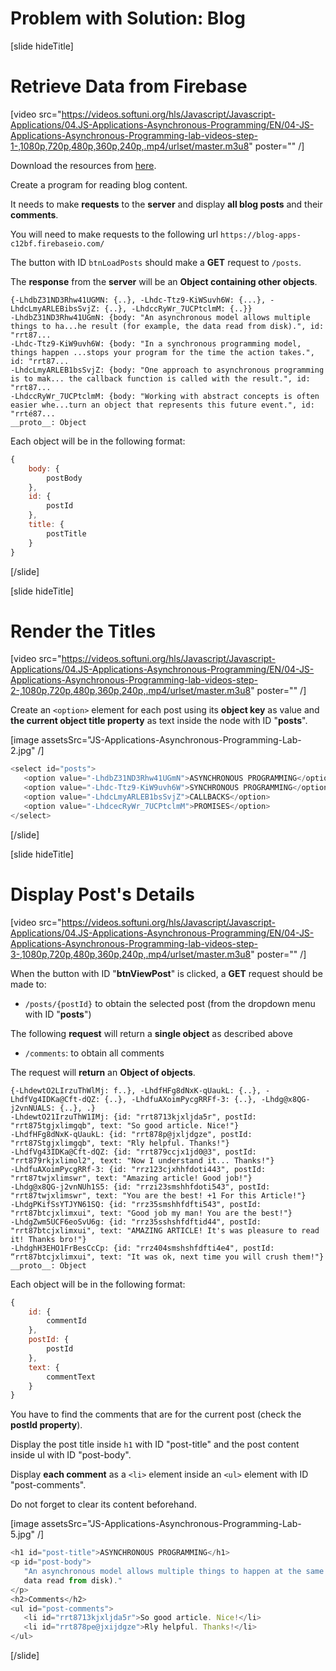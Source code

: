 # Problem with Solution: Blog

[slide hideTitle]

# Retrieve Data from Firebase

[video src="https://videos.softuni.org/hls/Javascript/Javascript-Applications/04.JS-Applications-Asynchronous-Programming/EN/04-JS-Applications-Asynchronous-Programming-lab-videos-step-1-,1080p,720p,480p,360p,240p,.mp4/urlset/master.m3u8" poster="" /]


Download the resources from [here](https://videos.softuni.org/resources/javascript/javascript-applications/06_Blog.zip).

Create a program for reading blog content.

It needs to make **requests** to the **server** and display **all blog posts** and their **comments**.

You will need to make requests to the following url `https://blog-apps-c12bf.firebaseio.com/`

The button with ID `btnLoadPosts` should make a **GET** request to `/posts`. 

The **response** from the **server** will be an **Object containing other objects**.

```
{-LhdbZ31ND3Rhw41UGMN: {..}, -Lhdc-Ttz9-KiWSuvh6W: {...}, -LhdcLmyARLEBibsSvjZ: {..}, -LhdccRyWr_7UCPtclmM: {..}}
-LhdbZ31ND3Rhw41UGmN: {body: "An asynchronous model allows multiple things to ha...he result (for example, the data read from disk).", id: "rrt87...
-Lhdc-Ttz9-KiW9uvh6W: {body: "In a synchronous programming model, things happen ...stops your program for the time the action takes.", id: "rrt87...
-LhdcLmyARLEB1bsSvjZ: {body: "One approach to asynchronous programming is to mak... the callback function is called with the result.", id: "rrt87...
-LhdccRyWr_7UCPtclmM: {body: "Working with abstract concepts is often easier whe...turn an object that represents this future event.", id: "rrté87...
__proto__: Object
```

Each object will be in the following format:

```js
{
    body: {
        postBody
    },
    id: {
        postId
    },
    title: {
        postTitle
    }
}
```
[/slide]

[slide hideTitle]

# Render the Titles

[video src="https://videos.softuni.org/hls/Javascript/Javascript-Applications/04.JS-Applications-Asynchronous-Programming/EN/04-JS-Applications-Asynchronous-Programming-lab-videos-step-2-,1080p,720p,480p,360p,240p,.mp4/urlset/master.m3u8" poster="" /]

Create an `<option>` element for each post using its **object key** as value and **the current object title property** as text inside the node with ID "**posts**".

[image assetsSrc="JS-Applications-Asynchronous-Programming-Lab-2.jpg" /]

```js
<select id="posts">
   <option value="-LhdbZ31ND3Rhw41UGmN">ASYNCHRONOUS PROGRAMMING</option>
   <option value="-Lhdc-Ttz9-KiW9uvh6W">SYNCHRONOUS PROGRAMMING</option>
   <option value="-LhdcLmyARLEB1bsSvjZ">CALLBACKS</option>
   <option value="-LhdcecRyWr_7UCPtclmM">PROMISES</option>
</select>
```
[/slide]

[slide hideTitle]

# Display Post's Details

[video src="https://videos.softuni.org/hls/Javascript/Javascript-Applications/04.JS-Applications-Asynchronous-Programming/EN/04-JS-Applications-Asynchronous-Programming-lab-videos-step-3-,1080p,720p,480p,360p,240p,.mp4/urlset/master.m3u8" poster="" /]

When the button with ID "**btnViewPost**" is clicked, a **GET** request should be made to:

- `/posts/{postId}` to obtain the selected post (from the dropdown menu with ID "**posts**")

The following **request** will return a **single object** as described above

- `/comments`: to obtain all comments

The request will **return** an **Object of objects**.

```
{-LhdewtO2LIrzuThWlMj: f..}, -LhdfHFg8dNxK-qUaukL: {..}, -LhdfVg4IDKa@Cft-dQZ: {..}, -LhdfuAXoimPycgRRFf-3: {..}, -Lhdg@x8QG-j2vnNUALS: {..}, .}
-LhdewtO21IrzuThW1IMj: {id: "rrt8713kjxljda5r", postId: "rrt875tgjxlimgqb", text: "So good article. Nice!"}
-LhdfHFg8dNxK-qUaukL: {id: "rrt878p@jxljdgze", postId: "rrt87Stgjxlimgqb", text: "Rly helpful. Thanks!"}
-LhdfVg43IDKa@Cft-dQZ: {id: "rrt879ccjx1jd0@3", postId: "rrt879rkjxlimol2", text: "Now I understand it... Thanks!"}
-LhdfuAXoimPycgRRf-3: {id: "rrz123cjxhhfdoti443", postId: "rrt87twjxlimswr", text: "Amazing article! Good job!"}
-Lhdg@x8QG-j2vnNUh1S5: {id: "rrzi23smshhfdoti543", postId: "rrt87twjxlimswr", text: "You are the best! +1 For this Article!"}
-LhdgPKifSsYTJYN61SQ: {id: "rrz35smshhfdfti543", postId: "rrt87btcjxlimxui", text: "Good job my man! You are the best!"}
-LhdgZwm5UCF6eoSvU6g: {id: "rrz35sshshfdftid44", postId: "rrt87btcjxlimxui", text: "AMAZING ARTICLE! It's was pleasure to read it! Thanks bro!"}
-LhdghH3EHO1FrBesCcCp: {id: "rrz404smshshfdfti4e4", postId: “rrt87btcjxlimxui", text: "It was ok, next time you will crush them!"}
__proto__: Object

```

Each object will be in the following format:

```js
{
    id: {
        commentId
    },
    postId: {
        postId
    },
    text: {
        commentText
    }
}
```

You have to find the comments that are for the current post (check the **postId property**).

Display the post title inside `h1` with ID "post-title" and the post content inside ul with ID "post-body".

Display **each comment** as a `<li>` element inside an `<ul>` element with ID "post-comments".

Do not forget to clear its content beforehand.

[image assetsSrc="JS-Applications-Asynchronous-Programming-Lab-5.jpg" /]

```js
<h1 id="post-title">ASYNCHRONOUS PROGRAMMING</h1>
<p id="post-body">
   "An asynchronous model allows multiple things to happen at the same time. When you start an action, your program continues to run. When the action finishes, the program is informed and gets access to the result (for example, the
   data read from disk)."
</p>
<h2>Comments</h2>
<ul id="post-comments">
   <li id="rrt8713kjxljda5r">So good article. Nice!</li>
   <li id="rrt878pe@jxijdgze">Rly helpful. Thanks!</li>
</ul>
```

[/slide]


